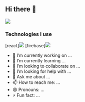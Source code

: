 ## Hi there 👋

<img src="https://github-readme-stats.vercel.app/api?username=UtkarshGoelUT&&show_icons=true&title_color=ffffff&icon_color=bb2acf&text_color=daf7dc&bg_color=151515" />

### Technologies I use
[react]<img src="https://img.icons8.com/plasticine/100/000000/react.png"/> [firebase]<img src="https://img.icons8.com/color/48/000000/firebase.png"/>

- 🔭 I’m currently working on ...
- 🌱 I’m currently learning ...
- 👯 I’m looking to collaborate on ...
- 🤔 I’m looking for help with ...
- 💬 Ask me about ...
- 📫 How to reach me: ...
- 😄 Pronouns: ...
- ⚡ Fun fact: ...
